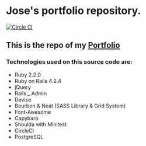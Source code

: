 # Jose's portfolio repository.
[![Circle CI](https://circleci.com/gh/JoseChirivella14/portfolio-rails/tree/master.svg?style=svg)](https://circleci.com/gh/JoseChirivella14/portfolio-rails/tree/master)

## This is the repo of my [Portfolio](http://www.jchirivella.com/)

### Technologies used on this source code are:
* Ruby 2.2.0
* Ruby on Rails 4.2.4
* jQuery
* Rails _ Admin
* Devise
* Bourbon & Neat (SASS Library & Grid System)
* Font-Awesome
* Capybara
* Shoulda with Minitest
* CircleCI
* PostgreSQL
